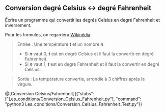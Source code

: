 ## Conversion degré Celsius <-> degré Fahrenheit

Écrire un programme qui convertit les degrés Celsius en degré Fahrenheit et inversement.

Pour les formules, on regardera [Wikipédia](https://fr.wikipedia.org/wiki/Degr%C3%A9_Fahrenheit)

> Entrée : Une température ***t*** et un nombre ***n***. 
> + Si ***n*** vaut 0, ***t*** est en degré Celsius et il faut la convertir en degré Fahrenheit. 
> + Si ***n*** vaut 1, ***t*** est en degré Fahrenheit et il faut la convertir en degré Celsius.

> Sortie : La température convertie, arrondie à 3 chiffres après la virgule.

@[Conversion Celsius/Fahrenheit]({"stubs": ["Les_conditions/Conversion_Celsius_Fahrenheit.py"], "command": "python3 Les_conditions/Conversion_Celsius_Fahrenheit_Test.py"})
